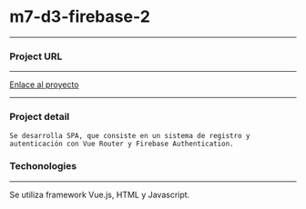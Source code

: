 # m7-d3-firebase-2
***
### Project URL
***
[Enlace al proyecto](https://desafio-sistema-usuarios.web.app/)
***
### Project detail
```
Se desarrolla SPA, que consiste en un sistema de registro y autenticación con Vue Router y Firebase Authentication.
```
### Techonologies
***
Se utiliza framework Vue.js, HTML y Javascript.
